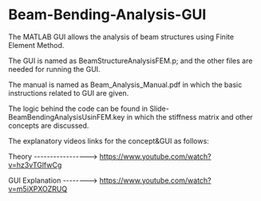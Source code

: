 # Beam-Bending-Analysis-GUI
The MATLAB GUI allows the analysis of beam structures using Finite Element Method.

The GUI is named as BeamStructureAnalysisFEM.p; and the other files are needed for running the GUI. 

The manual is named as Beam_Analysis_Manual.pdf in which the basic instructions related to GUI are given. 

The logic behind the code can be found in Slide-BeamBendingAnalysisUsinFEM.key in which the stiffness matrix and other concepts are discussed.

The explanatory videos links for the concept&GUI as follows:


Theory -----------------> https://www.youtube.com/watch?v=hz3vTGlfwCg



GUI Explanation --------> https://www.youtube.com/watch?v=m5iXPXOZRUQ
